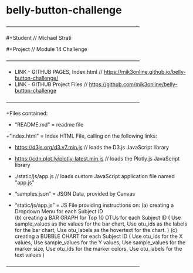 # belly-button-challenge

——————————————————————————

#+Student // Michael Strati

#+Project // Module 14 Challenge

——————————————————————————

+ LINK - GITHUB PAGES, Index.html // https://mik3online.github.io/belly-button-challenge/
+ LINK -  GITHUB Project Files // https://github.com/mik3online/belly-button-challenge

——————————————————————————

+Files contained: 

+ “README.md” = readme file

+“index.html” = Index HTML File, calling on the following links:
+ https://d3js.org/d3.v7.min.js // loads the D3.js JavaScript library 
+ https://cdn.plot.ly/plotly-latest.min.js // loads the Plotly.js JavaScript library
+ ./static/js/app.js // loads custom JavaScript application file named "app.js"

+ “samples.json” = JSON Data, provided by Canvas

+ “static/js/app.js” = JS File providing instructions on: 
(a) creating a Dropdown Menu for each Subject ID  
(b) creating a BAR GRAPH for Top 10 OTUs for each Subject ID ( Use sample_values as the values for the bar chart, Use otu_ids as the labels for the bar chart, Use otu_labels as the hovertext for the chart. )
(c) creating a BUBBLE CHART for each Subject ID ( Use otu_ids for the X values, Use sample_values for the Y values, Use sample_values for the marker size, Use otu_ids for the marker colors, Use otu_labels for the text values )

——————————————————————————
